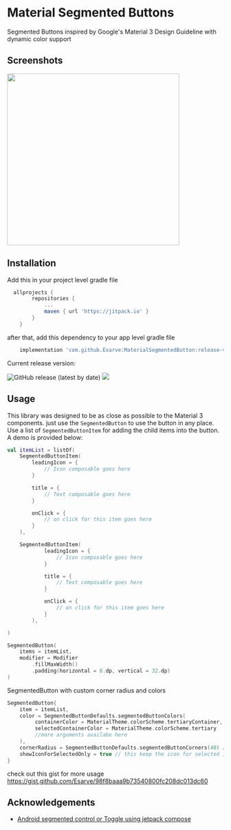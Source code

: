 
# Material Segmented Buttons
Segmented Buttons inspired by Google's Material 3 Design Guideline with dynamic color support

## Screenshots

<img src="https://i.ibb.co/nzzKG9G/msb.png" width="400">


## Installation



Add this in your project level gradle file

```groovy
  allprojects {
		repositories {
			...
			maven { url 'https://jitpack.io' }
		}
	}
```

after that, add this dependency to your app level gradle file

```groovy
  	implementation 'com.github.Esarve:MaterialSegmentedButton:release-version'
```

Current release version: 

![GitHub release (latest by date)](https://img.shields.io/github/v/release/Esarve/MaterialSegmentedButton)
[![](https://jitpack.io/v/Esarve/MaterialSegmentedButton.svg)](https://jitpack.io/#Esarve/MaterialSegmentedButton)
## Usage

This library was designed to be as close as possible to the Material 3 components. 
just use the `SegmentedButton` to use the button in any place. Use a list of `SegmentedButtonItem` for adding the child items into the button. A demo is provided below:
 
```kotlin
val itemList = listOf(
    SegmentedButtonItem(
        leadingIcon = {
            // Icon composable goes here
        }

        title = {
            // Text composable goes here
        }

        onClick = {
            // on click for this item goes here
        }
    ),

    SegmentedButtonItem(
            leadingIcon = {
                // Icon composable goes here
            }

            title = {
                // Text composable goes here
            }

            onClick = {
                // on click for this item goes here
            }
        ),

)

SegmentedButton(
    items = itemList,
    modifier = Modifier
        .fillMaxWidth()
        .padding(horizontal = 8.dp, vertical = 32.dp)
)
```

SegmentedButton with custom corner radius and colors

```kotlin
SegmentedButton{
    item = itemList,
    color = SegmentedButtonDefaults.segmentedButtonColors(
         containerColor = MaterialTheme.colorScheme.tertiaryContainer,
         selectedContainerColor = MaterialTheme.colorScheme.tertiary
         //more arguments availabe here
    ),
    cornerRadius = SegmentedButtonDefaults.segmentedButtonCorners(40) //or you can individually mention each corners here
    showIconForSelectedOnly = true // this keep the icon for selected item visible only
}
```

check out this gist for more usage https://gist.github.com/Esarve/98f8baaa9b73540800fc208dc013dc60


## Acknowledgements

 - [Android segmented control or Toggle using jetpack compose](https://medium.com/@manojbhadane/hello-everyone-558290eb632e)


